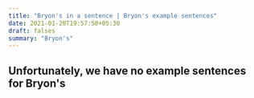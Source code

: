 ```yaml
---
title: "Bryon's in a sentence | Bryon's example sentences"
date: 2021-01-20T19:57:50+05:30
draft: falses
summary: "Bryon's"
---
```

## Unfortunately, we have no example sentences for Bryon's                 
